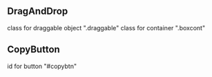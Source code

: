
## DragAndDrop 
class for draggable object ".draggable"
class for container ".boxcont"

## CopyButton
id for button "#copybtn"
